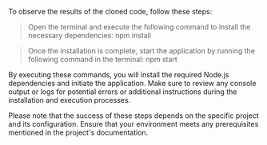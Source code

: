 To observe the results of the cloned code, follow these steps:

>  Open the terminal and execute the following command to install the necessary dependencies:    npm install
  
  
>  Once the installation is complete, start the application by running the following command in the terminal:    npm start

  
   By executing these commands, you will install the required Node.js dependencies and initiate the application. Make sure to review any console output or logs for 
   potential errors or additional instructions during the installation and execution processes.
  
   Please note that the success of these steps depends on the specific project and its configuration. Ensure that your environment meets any prerequisites mentioned 
   in the project's documentation.

